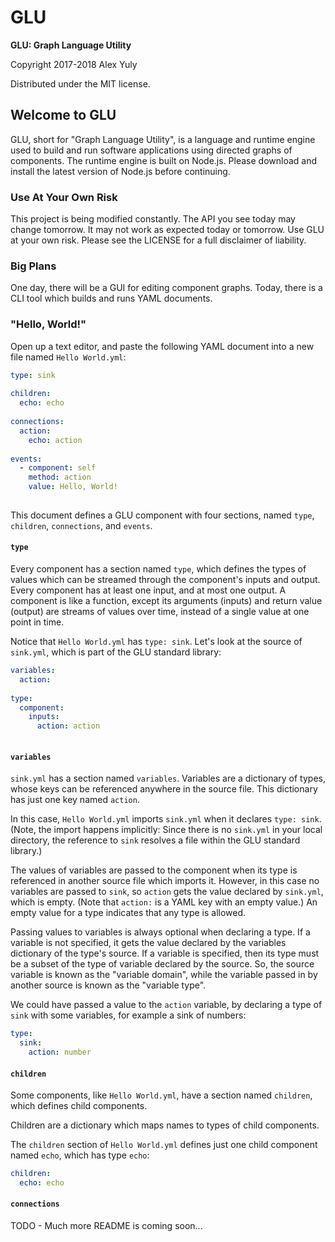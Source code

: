 # GLU

**GLU: Graph Language Utility**

Copyright 2017-2018 Alex Yuly

Distributed under the MIT license.

## Welcome to GLU

GLU, short for "Graph Language Utility", is a language and runtime engine used to build and run software applications using directed graphs of components. The runtime engine is built on Node.js. Please download and install the latest version of Node.js before continuing.

### Use At Your Own Risk

This project is being modified constantly. The API you see today may change tomorrow. It may not work as expected today or tomorrow. Use GLU at your own risk. Please see the LICENSE for a full disclaimer of liability.

### Big Plans

One day, there will be a GUI for editing component graphs. Today, there is a CLI tool which builds and runs YAML documents.

### "Hello, World!"

Open up a text editor, and paste the following YAML document into a new file named `Hello World.yml`:

```yaml
type: sink
  
children:
  echo: echo
  
connections:
  action:
    echo: action
  
events:
  - component: self
    method: action
    value: Hello, World!
  
```

This document defines a GLU component with four sections, named `type`, `children`, `connections`, and `events`.

#### `type`

Every component has a section named `type`, which defines the types of values which can be streamed through the component's inputs and output. Every component has at least one input, and at most one output. A component is like a function, except its arguments (inputs) and return value (output) are streams of values over time, instead of a single value at one point in time. 

Notice that `Hello World.yml` has `type: sink`. Let's look at the source of `sink.yml`, which is part of the GLU standard library:

```yaml
variables:
  action:
  
type:
  component:
    inputs:
      action: action
  
```

#### `variables`

`sink.yml` has a section named `variables`. Variables are a dictionary of types, whose keys can be referenced anywhere in the source file. This dictionary has just one key named `action`.

In this case, `Hello World.yml` imports `sink.yml` when it declares `type: sink`. (Note, the import happens implicitly: Since there is no `sink.yml` in your local directory, the reference to `sink` resolves a file within the GLU standard library.)

The values of variables are passed to the component when its type is referenced in another source file which imports it. However, in this case no variables are passed to `sink`, so `action` gets the value declared by `sink.yml`, which is empty. (Note that `action:` is a YAML key with an empty value.) An empty value for a type indicates that any type is allowed.

Passing values to variables is always optional when declaring a type. If a variable is not specified, it gets the value declared by the variables dictionary of the type's source. If a variable is specified, then its type must be a subset of the type of variable declared by the source. So, the source variable is known as the "variable domain", while the variable passed in by another source is known as the "variable type".

We could have passed a value to the `action` variable, by declaring a type of `sink` with some variables, for example a sink of numbers:

```yaml
type:
  sink:
    action: number
```

#### `children`

Some components, like `Hello World.yml`, have a section named `children`, which defines child components.

Children are a dictionary which maps names to types of child components.

The `children` section of `Hello World.yml` defines just one child component named `echo`, which has type `echo`:

```yaml
children:
  echo: echo
```

#### `connections`

TODO - Much more README is coming soon...
